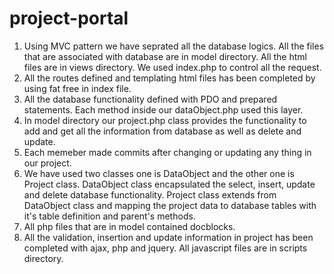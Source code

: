 # project-portal
1. Using MVC pattern we have seprated all the database logics. All the files that are associated with database are in model directory. All the html files are in views directory. We used index.php to control all the request.
2. All the routes defined and templating html files has been completed by using fat free in index file.
3. All the database functionality defined with PDO and prepared statements. Each method inside our dataObject.php used this layer.
4. In model directory our project.php class provides the functionality to add and get all the information from database as well as delete and update. 
5. Each memeber made commits after changing or updating any thing in our project.
6. We have used two classes one is DataObject and the other one is Project class. DataObject class encapsulated the select, insert, update and delete database functionality. Project class extends from DataObject class and mapping the project data to database tables with it's table definition and parent's methods.
7. All php files that are in model contained docblocks.
8. All the validation, insertion and update information in project has been completed with ajax, php and jquery. All javascript files are in scripts directory. 
